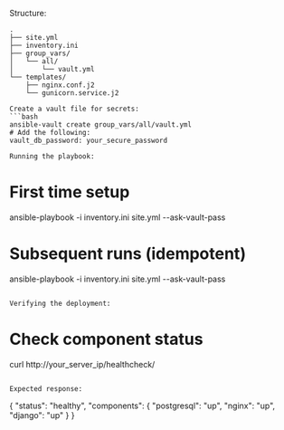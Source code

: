 

Structure:
```
.
├── site.yml
├── inventory.ini
├── group_vars/
│   └── all/
│       └── vault.yml
└── templates/
    ├── nginx.conf.j2
    └── gunicorn.service.j2

Create a vault file for secrets:
```bash
ansible-vault create group_vars/all/vault.yml
# Add the following:
vault_db_password: your_secure_password
```


```
Running the playbook:
```
# First time setup
ansible-playbook -i inventory.ini site.yml --ask-vault-pass

# Subsequent runs (idempotent)
ansible-playbook -i inventory.ini site.yml --ask-vault-pass
```

Verifying the deployment:
```
# Check component status
curl http://your_server_ip/healthcheck/
```

Expected response:
```
{
    "status": "healthy",
    "components": {
        "postgresql": "up",
        "nginx": "up",
        "django": "up"
    }
}
```
